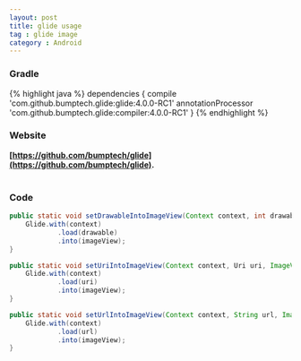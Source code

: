 ```yaml
---
layout: post
title: glide usage
tag : glide image
category : Android
---
```


### Gradle
{% highlight java %}
dependencies {
  compile 'com.github.bumptech.glide:glide:4.0.0-RC1'
  annotationProcessor 'com.github.bumptech.glide:compiler:4.0.0-RC1'
}
{% endhighlight %}
<br>

### Website
**[https://github.com/bumptech/glide](https://github.com/bumptech/glide).**  
<br>

### Code

``` java
public static void setDrawableIntoImageView(Context context, int drawable, ImageView imageView) {
    Glide.with(context)
            .load(drawable)
            .into(imageView);
}
```

``` java
public static void setUriIntoImageView(Context context, Uri uri, ImageView imageView) {
    Glide.with(context)
            .load(uri)
            .into(imageView);
}
```

``` java
public static void setUrlIntoImageView(Context context, String url, ImageView imageView) {
    Glide.with(context)
            .load(url)
            .into(imageView);
}
```